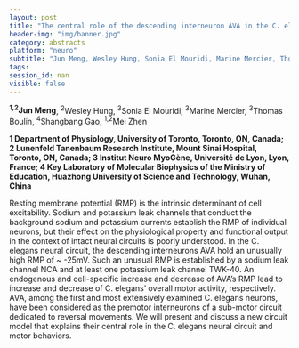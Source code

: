 ```yaml
---
layout: post
title: "The central role of the descending interneuron AVA in the C. elegans motor circuit"
header-img: "img/banner.jpg"
category: abstracts
platform: "neuro"
subtitle: "Jun Meng, Wesley Hung, Sonia El Mouridi, Marine Mercier, Thomas Boulin, Shangbang Gao, Mei Zhen"
tags: 
session_id: nan
visible: false
---
```

**<sup>1,2</sup>Jun Meng**, <sup>2</sup>Wesley Hung, <sup>3</sup>Sonia El Mouridi, <sup>3</sup>Marine Mercier, <sup>3</sup>Thomas Boulin, <sup>4</sup>Shangbang Gao, <sup>1,2</sup>Mei Zhen

__1 Department of Physiology, University of Toronto, Toronto, ON, Canada; 2  Lunenfeld Tanenbaum Research Institute, Mount Sinai Hospital, Toronto, ON, Canada; 3 Institut Neuro MyoGène, Université de Lyon, Lyon, France; 4  Key Laboratory of Molecular Biophysics of the Ministry of Education, Huazhong University of Science and Technology, Wuhan, China__

Resting membrane potential (RMP) is the intrinsic determinant of cell excitability. Sodium and potassium leak channels that conduct the background sodium and potassium currents establish the RMP of individual neurons, but their effect on the physiological property and functional output in the context of intact neural circuits is poorly understood.
In the C. elegans neural circuit, the descending interneurons AVA hold an unusually high RMP of ~ -25mV. Such an unusual RMP is established by a sodium leak channel NCA and at least one potassium leak channel TWK-40. An endogenous and cell-specific increase and decrease of AVA’s RMP lead to increase and decrease of C. elegans’ overall motor activity, respectively.
AVA, among the first and most extensively examined C. elegans neurons, have been considered as the premotor interneurons of a sub-motor circuit dedicated to reversal movements. We will present and discuss a new circuit model that explains their central role in the C. elegans neural circuit and motor behaviors.



